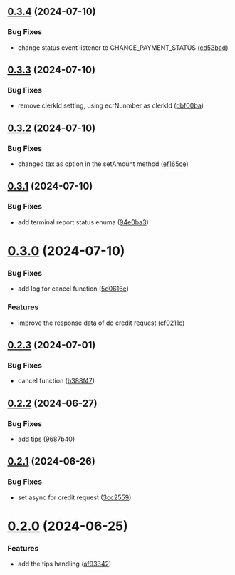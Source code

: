 

## [0.3.4](https://github.com/rotenderco/react-native-poslink/compare/v0.3.3...v0.3.4) (2024-07-10)


### Bug Fixes

* change status event listener to CHANGE_PAYMENT_STATUS ([cd53bad](https://github.com/rotenderco/react-native-poslink/commit/cd53bad3bc32452c570ab3fd2b4b7b2197e7eee5))

## [0.3.3](https://github.com/rotenderco/react-native-poslink/compare/v0.3.2...v0.3.3) (2024-07-10)


### Bug Fixes

* remove clerkId setting, using ecrNunmber as clerkId ([dbf00ba](https://github.com/rotenderco/react-native-poslink/commit/dbf00ba30ad5a90e909d1db1a408a11c72404309))

## [0.3.2](https://github.com/rotenderco/react-native-poslink/compare/v0.3.1...v0.3.2) (2024-07-10)


### Bug Fixes

* changed tax as option in the setAmount method ([ef165ce](https://github.com/rotenderco/react-native-poslink/commit/ef165ce4e78cb14b6e28b39f40e045dab9f7b072))

## [0.3.1](https://github.com/rotenderco/react-native-poslink/compare/v0.3.0...v0.3.1) (2024-07-10)


### Bug Fixes

* add terminal report status enuma ([94e0ba3](https://github.com/rotenderco/react-native-poslink/commit/94e0ba3aa3e968624e121292d4f95d2cd24c595e))

# [0.3.0](https://github.com/rotenderco/react-native-poslink/compare/v0.2.3...v0.3.0) (2024-07-10)


### Bug Fixes

* add log for cancel function ([5d0616e](https://github.com/rotenderco/react-native-poslink/commit/5d0616e32c05a7dd487996d808f2f71ae848436d))


### Features

* improve the response data of do credit request ([cf0211c](https://github.com/rotenderco/react-native-poslink/commit/cf0211c94ae1401f141f69c71f2ad46d9c95ed09))

## [0.2.3](https://github.com/rotenderco/react-native-poslink/compare/v0.2.2...v0.2.3) (2024-07-01)


### Bug Fixes

* cancel function ([b388f47](https://github.com/rotenderco/react-native-poslink/commit/b388f47791d28fde99d72269e97cacfccdad6ced))

## [0.2.2](https://github.com/rotenderco/react-native-poslink/compare/v0.2.1...v0.2.2) (2024-06-27)


### Bug Fixes

* add tips ([9687b40](https://github.com/rotenderco/react-native-poslink/commit/9687b405b9a2f11a1dc2f784d5cdcf6cb561690b))

## [0.2.1](https://github.com/rotenderco/react-native-poslink/compare/v0.2.0...v0.2.1) (2024-06-26)


### Bug Fixes

* set async for credit request ([3cc2559](https://github.com/rotenderco/react-native-poslink/commit/3cc25592e57f90c379a8a1db5a4eedc87ca35349))

# [0.2.0](https://github.com/rotenderco/react-native-poslink/compare/v0.1.0...v0.2.0) (2024-06-25)


### Features

* add the tips handling ([af93342](https://github.com/rotenderco/react-native-poslink/commit/af933424ef9878a3e87b710468b9b94f58d5a744))